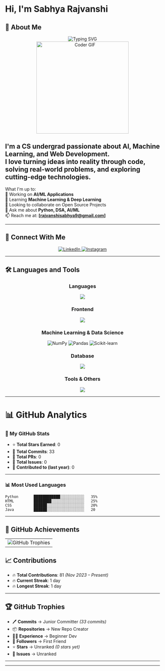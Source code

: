 # Hi, I'm Sabhya Rajvanshi

## 🚀 About Me

<div align="center">
  <img src="https://readme-typing-svg.herokuapp.com?font=Fira+Code&pause=1000&color=blueviolet&center=true&vCenter=true&width=435&lines=Problem+Solver;Coder;Machine+Learning+Enthusiast" alt="Typing SVG" />
</div>

<div align="center">
  <img src="https://media.giphy.com/media/qgQUggAC3Pfv687qPC/giphy.gif" width="300px" alt="Coder GIF"/>
</div>

I'm a CS undergrad passionate about **AI, Machine Learning, and Web Development**.  
I love turning ideas into reality through code, solving real-world problems, and exploring cutting-edge technologies.
---


What I'm up to:  
🔭 Working on **AI/ML Applications**  
🌱 Learning **Machine Learning & Deep Learning**  
👯 Looking to collaborate on Open Source Projects  
💬 Ask me about **Python, DSA, AI/ML**  
📫 Reach me at: **[rajvanshisabhya9@gmail.com]**

---

## 🤝 Connect With Me

<div align="center">
  <a href="https://www.linkedin.com/in/sabhya-rajvanshi-09129328b" target="_blank">
    <img src="https://img.shields.io/badge/LinkedIn-0077B5?style=for-the-badge&logo=linkedin&logoColor=white" alt="LinkedIn"/>
  </a>
  <a href="https://www.instagram.com/sabhyarajvanshi/" target="_blank">
    <img src="https://img.shields.io/badge/Instagram-E4405F?style=for-the-badge&logo=instagram&logoColor=white" alt="Instagram"/>
  </a>
</div>

---

## 🛠️ Languages and Tools

<div align="center">

### **Languages**
<img src="https://skillicons.dev/icons?i=cpp,python" />

### **Frontend**
<img src="https://skillicons.dev/icons?i=html,css" />

### **Machine Learning & Data Science**
<img src="https://img.shields.io/badge/NumPy-013243?style=for-the-badge&logo=numpy&logoColor=white" alt="NumPy"/>
<img src="https://img.shields.io/badge/Pandas-150458?style=for-the-badge&logo=pandas&logoColor=white" alt="Pandas"/>
<img src="https://img.shields.io/badge/scikit--learn-F7931E?style=for-the-badge&logo=scikit-learn&logoColor=white" alt="Scikit-learn"/>

### **Database**
<img src="https://skillicons.dev/icons?i=mysql" />

### **Tools & Others**
<img src="https://skillicons.dev/icons?i=git,github,vscode" />

</div>

---

# 📊 GitHub Analytics

### 🚀 My GitHub Stats
- ⭐ **Total Stars Earned**: 0  
- 📌 **Total Commits**: 33  
- 🔀 **Total PRs**: 0  
- 🐞 **Total Issues**: 0  
- 📆 **Contributed to (last year)**: 0  

---

### 📊 Most Used Languages
```text
Python       ████████████░░░░░░░░░░░   35%  
HTML         ████████░░░░░░░░░░░░░░░   25%  
CSS          ██████░░░░░░░░░░░░░░░░░   20%  
Java         ██████░░░░░░░░░░░░░░░░░   20
```

---

## 🏅 GitHub Achievements

<div align="center">
  <table>
    <tr>
      <td><img src="https://github-profile-trophy.vercel.app/?username=sabhyarajvanshi&theme=radical&column=3" alt="GitHub Trophies"/></td>
    </tr>
  </table>
</div>

## 📈 Contributions

- 🔥 **Total Contributions**: 81 *(Nov 2023 – Present)*  
- 🔥 **Current Streak**: 1 day  
- 🔥 **Longest Streak**: 1 day  

---

## 🏆 GitHub Trophies

- 🖊️ **Commits** → Junior Committer *(33 commits)*  
- 📦 **Repositories** → New Repo Creator  
- 🧑‍💻 **Experience** → Beginner Dev  
- 👥 **Followers** → First Friend  
- ⭐ **Stars** → Unranked *(0 stars yet)*  
- 🐞 **Issues** → Unranked  

---
---
